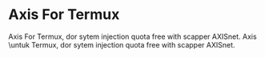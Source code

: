 # Axis For Termux
Axis For Termux, dor sytem injection quota free with scapper AXISnet.
Axis \untuk Termux, dor sytem injection quota free with scapper AXISnet.
